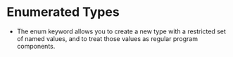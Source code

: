 # Enumerated Types

- The enum keyword allows you to create a new type 
with a restricted set of named values, and to treat 
those values as regular program components.

